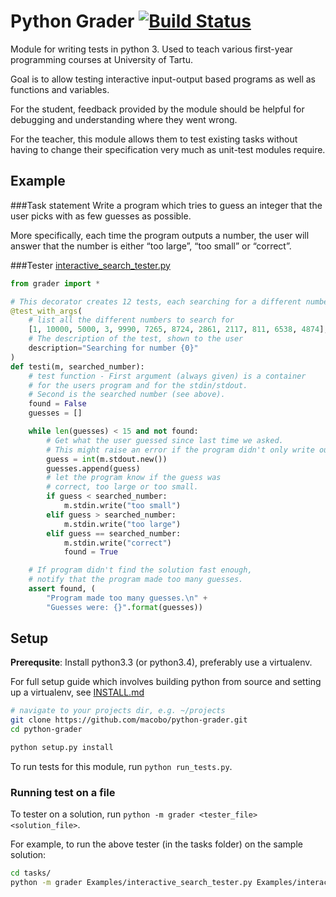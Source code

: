 Python Grader [![Build Status](https://travis-ci.org/macobo/python-grader.png?branch=master)](https://travis-ci.org/macobo/python-grader)
=============

Module for writing tests in python 3. Used to teach various first-year programming courses at University of Tartu.

Goal is to allow testing interactive input-output based programs as well as functions and variables. 

For the student, feedback provided by the module should be helpful for debugging and understanding where they went wrong.

For the teacher, this module allows them to test existing tasks without having to change their specification very much as unit-test modules require.



## Example

###Task statement
Write a program which tries to guess an integer that the user picks with as few 
guesses as possible. 

More specifically, each time the program outputs a number, 
the user will answer that the number is either “too large”, “too small” or “correct”. 

###Tester [interactive_search_tester.py](tasks/Examples/interactive_search_tester.py)
```python
from grader import *

# This decorator creates 12 tests, each searching for a different number
@test_with_args(
    # list all the different numbers to search for
    [1, 10000, 5000, 3, 9990, 7265, 8724, 2861, 2117, 811, 6538, 4874],
    # The description of the test, shown to the user
    description="Searching for number {0}"
)
def testi(m, searched_number):
    # test function - First argument (always given) is a container
    # for the users program and for the stdin/stdout.
    # Second is the searched number (see above).
    found = False
    guesses = []

    while len(guesses) < 15 and not found:
        # Get what the user guessed since last time we asked.
        # This might raise an error if the program didn't only write out a number.
        guess = int(m.stdout.new())
        guesses.append(guess)
        # let the program know if the guess was
        # correct, too large or too small.
        if guess < searched_number:
            m.stdin.write("too small")
        elif guess > searched_number:
            m.stdin.write("too large")
        elif guess == searched_number:
            m.stdin.write("correct")
            found = True

    # If program didn't find the solution fast enough,
    # notify that the program made too many guesses.
    assert found, (
        "Program made too many guesses.\n" +
        "Guesses were: {}".format(guesses))
```

## Setup

**Prerequsite**: Install python3.3 (or python3.4), preferably use a virtualenv.

For full setup guide which involves building python from source and setting up a virtualenv, 
see [INSTALL.md](INSTALL.md)

```bash
# navigate to your projects dir, e.g. ~/projects
git clone https://github.com/macobo/python-grader.git
cd python-grader

python setup.py install
```

To run tests for this module, run `python run_tests.py`.

### Running test on a file
To tester on a solution, run `python -m grader <tester_file> <solution_file>`.

For example, to run the above tester (in the tasks folder) on the sample solution:
```bash
cd tasks/
python -m grader Examples/interactive_search_tester.py Examples/interactive_search_solution.py
```

